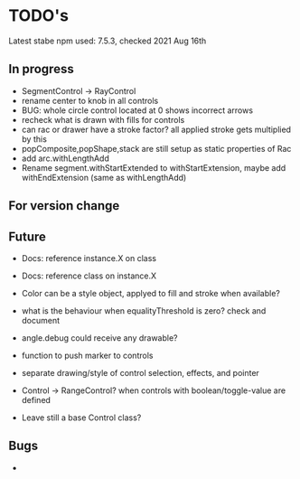 TODO's
======

Latest stabe npm used: 7.5.3, checked 2021 Aug 16th

In progress
-----------
+ SegmentControl -> RayControl
+ rename center to knob in all controls
+ BUG: whole circle control located at 0 shows incorrect arrows
+ recheck what is drawn with fills for controls
+ can rac or drawer have a stroke factor? all applied stroke gets multiplied by this
+ popComposite,popShape,stack are still setup as static properties of Rac
+ add arc.withLengthAdd
+ Rename segment.withStartExtended to withStartExtension, maybe add withEndExtension (same as withLengthAdd)


For version change
------------------



Future
------
+ Docs: reference instance.X on class
+ Docs: reference class on instance.X

+ Color can be a style object, applyed to fill and stroke when available?

+ what is the behaviour when equalityThreshold is zero? check and document

+ angle.debug could receive any drawable?

+ function to push marker to controls

+ separate drawing/style of control selection, effects, and pointer

+ Control -> RangeControl? when controls with boolean/toggle-value are defined
+ Leave still a base Control class?


Bugs
----
+
